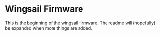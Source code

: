 # Wingsail Firmware
This is the beginning of the wingsail firmware. The readme will (hopefully) be expanded when more things are added.
